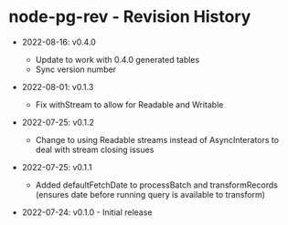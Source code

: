 # node-pg-rev - Revision History

- 2022-08-16: v0.4.0
  - Update to work with 0.4.0 generated tables
  - Sync version number

- 2022-08-01: v0.1.3
  - Fix withStream to allow for Readable and Writable

- 2022-07-25: v0.1.2
  - Change to using Readable streams instead of AsyncInterators to deal with stream closing issues

- 2022-07-25: v0.1.1
  - Added defaultFetchDate to processBatch and transformRecords (ensures date before running query is available to transform)

- 2022-07-24: v0.1.0 - Initial release

